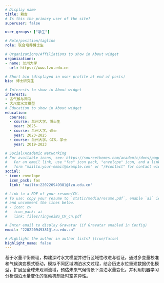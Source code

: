 ```yaml
---
# Display name
title: 赖吉
# Is this the primary user of the site?
superuser: false

user_groups: ["学生"]

# Role/position/tagline
role: 联合培养博士生

# Organizations/Affiliations to show in About widget
organizations:
- name: 兰州大学
  url: https://www.lzu.edu.cn

# Short bio (displayed in user profile at end of posts)
bio: 博士研究生

# Interests to show in About widget
interests:
- 古气候与湖泊
- 大尺度水文模型
# Education to show in About widget
education:
  courses:
  - course: 兰州大学，博士生
    year: 2025-
  - course: 兰州大学，硕士
    year: 2023-2025
  - course: 兰州大学，GIS，学士
    year: 2019-2023

# Social/Academic Networking
# For available icons, see: https://sourcethemes.com/academic/docs/page-builder/#icons
#   For an email link, use "fas" icon pack, "envelope" icon, and a link in the
#   form "mailto:your-email@example.com" or "/#contact" for contact widget.
social:
- icon: envelope
  icon_pack: fas
  link: 'mailto:220220949381@lzu.edu.cn'

# Link to a PDF of your resume/CV.
# To use: copy your resume to `static/media/resume.pdf`, enable `ai` icons in `params.toml`,
# and uncomment the lines below.
# - icon: cv
#   icon_pack: ai
#   link: files/TingweiBu_CV_cn.pdf

# Enter email to display Gravatar (if Gravatar enabled in Config)
email: "220220949381@lzu.edu.cn"

# Highlight the author in author lists? (true/false)
highlight_name: false
---
```

基于水量平衡原理，构建深时水文模型并进行区域性改进与验证，通过多变量校准和气候演变模式驱动，模拟不同区域湖泊水文过程，结合历史水位重建数据优化模型，扩展至全球未观测流域，预估未来气候情景下湖泊水量变化，并利用机器学习分析湖泊水量变化的驱动机制及时空差异性。
